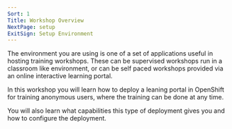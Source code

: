 ```yaml
---
Sort: 1
Title: Workshop Overview
NextPage: setup
ExitSign: Setup Environment
---
```


The environment you are using is one of a set of applications useful in hosting training workshops. These can be supervised workshops run in a classroom like environment, or can be self paced workshops provided via an online interactive learning portal.

In this workshop you will learn how to deploy a leaning portal in OpenShift for training anonymous users, where the training can be done at any time.

You will also learn what capabilities this type of deployment gives you and how to configure the deployment.
